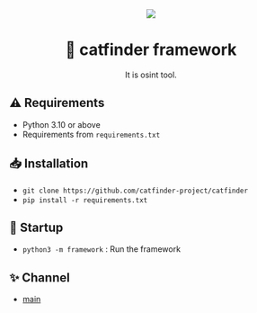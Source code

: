 <div align="center">
    <img src="https://raw.githubusercontent.com/catfinder-project/catfinder/refs/heads/master/catfinder.jpg">
    <h1>🧶 catfinder framework</h1>
    <p>It is osint tool.</p>
</div>

<h2>⚠️ Requirements</h2>
<ul>
    <li>Python 3.10 or above</li>
    <li>Requirements from <code>requirements.txt</code></li>
</ul>

<h2>📥 Installation</h2>
<ul>
    <li><code>git clone https://github.com/catfinder-project/catfinder</code></li>
    <li><code>pip install -r requirements.txt</code></li>
</ul>


<h2>🔌 Startup</h2>
<ul>
    <li><code>python3 -m framework</code> : Run the framework</li>
</ul>

<h2>✨ Channel</h2>
<ul>
    <li><a href="https://t.me/catfinder">main</a></li>
</ul>
